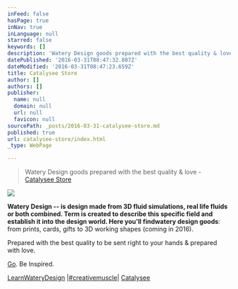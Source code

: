 ```yaml
---
inFeed: false
hasPage: true
inNav: true
inLanguage: null
starred: false
keywords: []
description: 'Watery Design goods prepared with the best quality & love.'
datePublished: '2016-03-31T08:47:32.807Z'
dateModified: '2016-03-31T08:47:23.659Z'
title: Catalysee Store
author: []
authors: []
publisher:
  name: null
  domain: null
  url: null
  favicon: null
sourcePath: _posts/2016-03-31-catalysee-store.md
published: true
url: catalysee-store/index.html
_type: WebPage

---
```

> Watery Design goods prepared with the best quality & love - [Catalysee Store][0]

![](https://the-grid-user-content.s3-us-west-2.amazonaws.com/d235f07c-0e6b-4356-b505-8c55b7db2fc5.png)

**Watery Design **-- is design made from 3D fluid simulations, real life fluids or both combined. Term is created to describe this specific field and establish it into the design world. Here you'll find**watery design goods**: from prints, cards, gifts to 3D working shapes (coming in 2016).

Prepared with the best quality to be sent right to your hands & prepared with love.

[Go][1]. Be Inspired.

[LearnWateryDesign][2] |[\#creativemuscle][3]|  [Catalysee][4]

[0]: http://store.catalysee.com/
[1]: https://instagram.com/catalysee.live/
[2]: http://www.catalysee.com/c-course.html
[3]: https://www.instagram.com/catalysee.live/
[4]: http://www.catalysee.com/